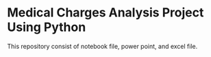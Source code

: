 # Medical Charges Analysis Project Using Python
This repository consist of notebook file, power point, and excel file.
